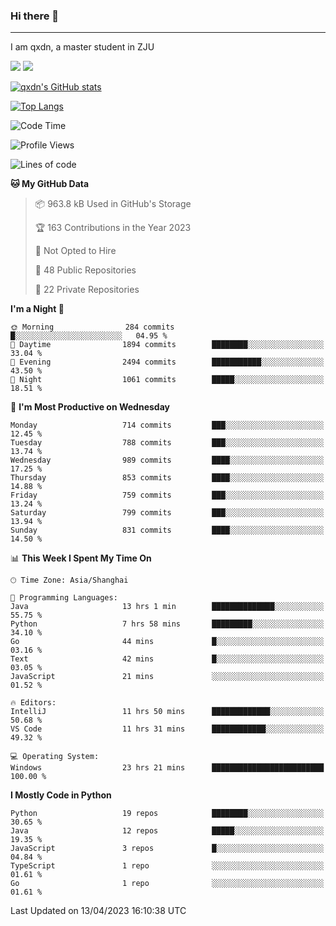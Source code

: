 ### Hi there 👋
---

I am qxdn, a master student in ZJU

[![](https://img.shields.io/badge/blog-qxdn-brightgreen?style=for-the-badge&logo=hexo)](https://qianxu.run) [![](https://img.shields.io/badge/bilibili-qxdn-ff69b4?style=for-the-badge&logo=Bilibili)](https://space.bilibili.com/11674667)


[![qxdn's GitHub stats](https://github-readme-stats.vercel.app/api?username=qxdn&count_private=true&show_icons=true)](https://github.com/qxdn)

[![Top Langs](https://github-readme-stats.vercel.app/api/top-langs/?username=qxdn&layout=compact)](https://github.com/qxdn)

<!--START_SECTION:waka-->
![Code Time](http://img.shields.io/badge/Code%20Time-975%20hrs%2042%20mins-blue)

![Profile Views](http://img.shields.io/badge/Profile%20Views-5-blue)

![Lines of code](https://img.shields.io/badge/From%20Hello%20World%20I%27ve%20Written-10.3%20million%20lines%20of%20code-blue)

**🐱 My GitHub Data** 

> 📦 963.8 kB Used in GitHub's Storage 
 > 
> 🏆 163 Contributions in the Year 2023
 > 
> 🚫 Not Opted to Hire
 > 
> 📜 48 Public Repositories 
 > 
> 🔑 22 Private Repositories 
 > 
**I'm a Night 🦉** 

```text
🌞 Morning                284 commits         █░░░░░░░░░░░░░░░░░░░░░░░░   04.95 % 
🌆 Daytime                1894 commits        ████████░░░░░░░░░░░░░░░░░   33.04 % 
🌃 Evening                2494 commits        ███████████░░░░░░░░░░░░░░   43.50 % 
🌙 Night                  1061 commits        █████░░░░░░░░░░░░░░░░░░░░   18.51 % 
```
📅 **I'm Most Productive on Wednesday** 

```text
Monday                   714 commits         ███░░░░░░░░░░░░░░░░░░░░░░   12.45 % 
Tuesday                  788 commits         ███░░░░░░░░░░░░░░░░░░░░░░   13.74 % 
Wednesday                989 commits         ████░░░░░░░░░░░░░░░░░░░░░   17.25 % 
Thursday                 853 commits         ████░░░░░░░░░░░░░░░░░░░░░   14.88 % 
Friday                   759 commits         ███░░░░░░░░░░░░░░░░░░░░░░   13.24 % 
Saturday                 799 commits         ███░░░░░░░░░░░░░░░░░░░░░░   13.94 % 
Sunday                   831 commits         ████░░░░░░░░░░░░░░░░░░░░░   14.50 % 
```


📊 **This Week I Spent My Time On** 

```text
🕑︎ Time Zone: Asia/Shanghai

💬 Programming Languages: 
Java                     13 hrs 1 min        ██████████████░░░░░░░░░░░   55.75 % 
Python                   7 hrs 58 mins       █████████░░░░░░░░░░░░░░░░   34.10 % 
Go                       44 mins             █░░░░░░░░░░░░░░░░░░░░░░░░   03.16 % 
Text                     42 mins             █░░░░░░░░░░░░░░░░░░░░░░░░   03.05 % 
JavaScript               21 mins             ░░░░░░░░░░░░░░░░░░░░░░░░░   01.52 % 

🔥 Editors: 
IntelliJ                 11 hrs 50 mins      █████████████░░░░░░░░░░░░   50.68 % 
VS Code                  11 hrs 31 mins      ████████████░░░░░░░░░░░░░   49.32 % 

💻 Operating System: 
Windows                  23 hrs 21 mins      █████████████████████████   100.00 % 
```

**I Mostly Code in Python** 

```text
Python                   19 repos            ████████░░░░░░░░░░░░░░░░░   30.65 % 
Java                     12 repos            █████░░░░░░░░░░░░░░░░░░░░   19.35 % 
JavaScript               3 repos             █░░░░░░░░░░░░░░░░░░░░░░░░   04.84 % 
TypeScript               1 repo              ░░░░░░░░░░░░░░░░░░░░░░░░░   01.61 % 
Go                       1 repo              ░░░░░░░░░░░░░░░░░░░░░░░░░   01.61 % 
```




 Last Updated on 13/04/2023 16:10:38 UTC
<!--END_SECTION:waka-->

<!--
**qxdn/qxdn** is a ✨ _special_ ✨ repository because its `README.md` (this file) appears on your GitHub profile.

Here are some ideas to get you started:

- 🔭 I’m currently working on ...
- 🌱 I’m currently learning ...
- 👯 I’m looking to collaborate on ...
- 🤔 I’m looking for help with ...
- 💬 Ask me about ...
- 📫 How to reach me: ...
- 😄 Pronouns: ...
- ⚡ Fun fact: ...
-->
